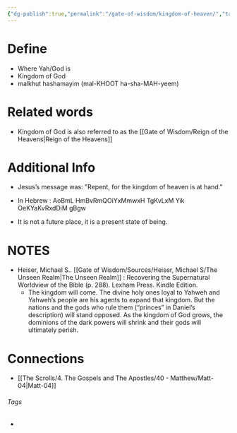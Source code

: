 ```yaml
---
{"dg-publish":true,"permalink":"/gate-of-wisdom/kingdom-of-heaven/","tags":["#GateWisdom","#KingdomofHeaven"]}
---
```


# Define
- Where Yah/God is
- Kingdom of God
- malkhut hashamayim (mal-KHOOT ha-sha-MAH-yeem)
# Related words
- Kingdom of God is also referred to as the [[Gate of Wisdom/Reign of the Heavens\|Reign of the Heavens]]

# Additional Info
- Jesus’s message was: "Repent, for the kingdom of heaven is at hand." 

- In Hebrew : AoBmL HmBvRmQOiYxMmwxH TgKvLxM Yik OeKYaKvRxdDiM gBgw

- It is not a future place, it is a present state of being.

# NOTES
- Heiser, Michael S.. [[Gate of Wisdom/Sources/Heiser, Michael S/The Unseen Realm\|The Unseen Realm]] : Recovering the Supernatural Worldview of the Bible (p. 288). Lexham Press. Kindle Edition. 
	- The kingdom will come. The divine holy ones loyal to Yahweh and Yahweh’s people are his agents to expand that kingdom. But the nations and the gods who rule them (“princes” in Daniel’s description) will stand opposed. As the kingdom of God grows, the dominions of the dark powers will shrink and their gods will ultimately perish.


# Connections
- [[The Scrolls/4. The Gospels and The Apostles/40 - Matthew/Matt-04\|Matt-04]]

###### Tags
-
